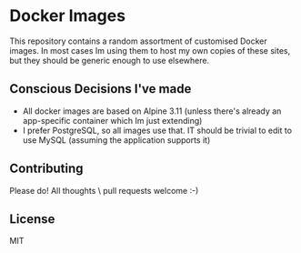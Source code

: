 # Docker Images

This repository contains a random assortment of customised Docker images. In most cases Im using them to host my own copies of these sites, but they should be generic enough to use elsewhere.

## Conscious Decisions I've made

* All docker images are based on Alpine 3.11 (unless there's already an app-specific container which Im just extending)
* I prefer PostgreSQL, so all images use that. IT should be trivial to edit to use MySQL (assuming the application supports it)

## Contributing

Please do! All thoughts \ pull requests welcome :-)

## License

MIT
